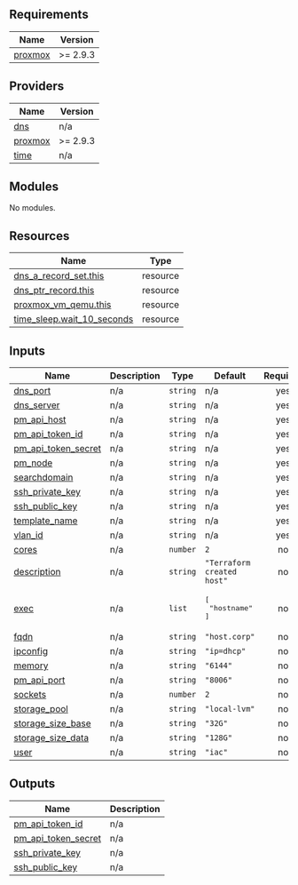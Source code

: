 ## Requirements

| Name | Version |
|------|---------|
| <a name="requirement_proxmox"></a> [proxmox](#requirement\_proxmox) | >= 2.9.3 |

## Providers

| Name | Version |
|------|---------|
| <a name="provider_dns"></a> [dns](#provider\_dns) | n/a |
| <a name="provider_proxmox"></a> [proxmox](#provider\_proxmox) | >= 2.9.3 |
| <a name="provider_time"></a> [time](#provider\_time) | n/a |

## Modules

No modules.

## Resources

| Name | Type |
|------|------|
| [dns_a_record_set.this](https://registry.terraform.io/providers/hashicorp/dns/latest/docs/resources/a_record_set) | resource |
| [dns_ptr_record.this](https://registry.terraform.io/providers/hashicorp/dns/latest/docs/resources/ptr_record) | resource |
| [proxmox_vm_qemu.this](https://registry.terraform.io/providers/telmate/proxmox/latest/docs/resources/vm_qemu) | resource |
| [time_sleep.wait_10_seconds](https://registry.terraform.io/providers/hashicorp/time/latest/docs/resources/sleep) | resource |

## Inputs

| Name | Description | Type | Default | Required |
|------|-------------|------|---------|:--------:|
| <a name="input_dns_port"></a> [dns\_port](#input\_dns\_port) | n/a | `string` | n/a | yes |
| <a name="input_dns_server"></a> [dns\_server](#input\_dns\_server) | n/a | `string` | n/a | yes |
| <a name="input_pm_api_host"></a> [pm\_api\_host](#input\_pm\_api\_host) | n/a | `string` | n/a | yes |
| <a name="input_pm_api_token_id"></a> [pm\_api\_token\_id](#input\_pm\_api\_token\_id) | n/a | `string` | n/a | yes |
| <a name="input_pm_api_token_secret"></a> [pm\_api\_token\_secret](#input\_pm\_api\_token\_secret) | n/a | `string` | n/a | yes |
| <a name="input_pm_node"></a> [pm\_node](#input\_pm\_node) | n/a | `string` | n/a | yes |
| <a name="input_searchdomain"></a> [searchdomain](#input\_searchdomain) | n/a | `string` | n/a | yes |
| <a name="input_ssh_private_key"></a> [ssh\_private\_key](#input\_ssh\_private\_key) | n/a | `string` | n/a | yes |
| <a name="input_ssh_public_key"></a> [ssh\_public\_key](#input\_ssh\_public\_key) | n/a | `string` | n/a | yes |
| <a name="input_template_name"></a> [template\_name](#input\_template\_name) | n/a | `string` | n/a | yes |
| <a name="input_vlan_id"></a> [vlan\_id](#input\_vlan\_id) | n/a | `string` | n/a | yes |
| <a name="input_cores"></a> [cores](#input\_cores) | n/a | `number` | `2` | no |
| <a name="input_description"></a> [description](#input\_description) | n/a | `string` | `"Terraform created host"` | no |
| <a name="input_exec"></a> [exec](#input\_exec) | n/a | `list` | <pre>[<br>  "hostname"<br>]</pre> | no |
| <a name="input_fqdn"></a> [fqdn](#input\_fqdn) | n/a | `string` | `"host.corp"` | no |
| <a name="input_ipconfig"></a> [ipconfig](#input\_ipconfig) | n/a | `string` | `"ip=dhcp"` | no |
| <a name="input_memory"></a> [memory](#input\_memory) | n/a | `string` | `"6144"` | no |
| <a name="input_pm_api_port"></a> [pm\_api\_port](#input\_pm\_api\_port) | n/a | `string` | `"8006"` | no |
| <a name="input_sockets"></a> [sockets](#input\_sockets) | n/a | `number` | `2` | no |
| <a name="input_storage_pool"></a> [storage\_pool](#input\_storage\_pool) | n/a | `string` | `"local-lvm"` | no |
| <a name="input_storage_size_base"></a> [storage\_size\_base](#input\_storage\_size\_base) | n/a | `string` | `"32G"` | no |
| <a name="input_storage_size_data"></a> [storage\_size\_data](#input\_storage\_size\_data) | n/a | `string` | `"128G"` | no |
| <a name="input_user"></a> [user](#input\_user) | n/a | `string` | `"iac"` | no |

## Outputs

| Name | Description |
|------|-------------|
| <a name="output_pm_api_token_id"></a> [pm\_api\_token\_id](#output\_pm\_api\_token\_id) | n/a |
| <a name="output_pm_api_token_secret"></a> [pm\_api\_token\_secret](#output\_pm\_api\_token\_secret) | n/a |
| <a name="output_ssh_private_key"></a> [ssh\_private\_key](#output\_ssh\_private\_key) | n/a |
| <a name="output_ssh_public_key"></a> [ssh\_public\_key](#output\_ssh\_public\_key) | n/a |
